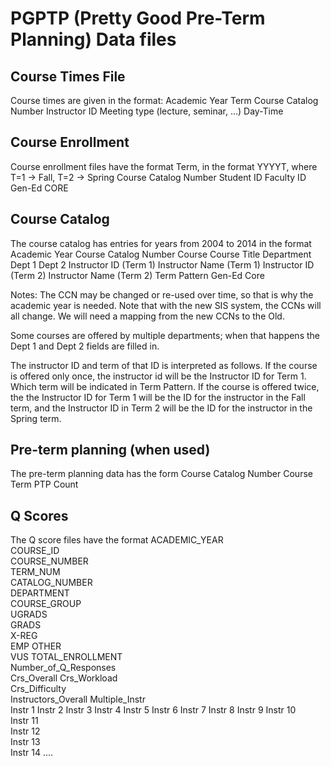 # PGPTP (Pretty Good Pre-Term Planning) Data files

## Course Times File

Course times are given in the format:
    Academic Year
    Term
    Course Catalog Number
    Instructor ID
    Meeting type (lecture, seminar, ...)
    Day-Time

## Course Enrollment

Course enrollment files have the format
    Term, in the format YYYYT, where T=1 -> Fall, T=2 -> Spring
    Course Catalog Number
    Student ID
    Faculty ID
    Gen-Ed
    CORE

## Course Catalog

The course catalog has entries for years from 2004 to 2014 in the format
    Academic Year
    Course Catalog Number
    Course
    Course Title
    Department
    Dept 1
    Dept 2
    Instructor ID (Term 1)
    Instructor Name (Term 1)
    Instructor ID (Term 2)
    Instructor Name (Term 2)
    Term Pattern
    Gen-Ed
    Core

Notes: The CCN may be changed or re-used over time, so that is why the academic year is needed. Note that with
    the new SIS system, the CCNs will all change. We will need a mapping from the new CCNs to the Old.

Some courses are offered by multiple departments; when that happens the Dept 1 and Dept 2 fields are filled in.

The instructor ID and term of that ID is interpreted as follows. If the course is offered only once, the instructor
    id will be the Instructor ID for Term 1. Which term will be indicated in Term Pattern. If the course is offered
    twice, the the Instructor ID for Term 1 will be the ID for the instructor in the Fall term, and the Instructor
    ID in Term 2 will be the ID for the instructor in the Spring term.
    
## Pre-term planning (when used)

The pre-term planning data has the form
    Course Catalog Number
    Course
    Term
    PTP Count
    
## Q Scores

The Q score files have the format
    ACADEMIC_YEAR	
    COURSE_ID	
    COURSE_NUMBER	
    TERM_NUM	
    CATALOG_NUMBER	
    DEPARTMENT	
    COURSE_GROUP	
    UGRADS	
    GRADS	
    X-REG	
    EMP	
    OTHER	
    VUS	
    TOTAL_ENROLLMENT	
    Number_of_Q_Responses	
    Crs_Overall	Crs_Workload	
    Crs_Difficulty	
    Instructors_Overall	
    Multiple_Instr	
    Instr 1	
    Instr 2	
    Instr 3	
    Instr 4	
    Instr 5	
    Instr 6	
    Instr 7	
    Instr 8	
    Instr 9	
    Instr 10	
    Instr 11	
    Instr 12	
    Instr 13	
    Instr 14
    ....

